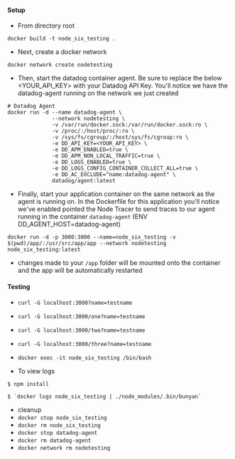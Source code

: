 #### Setup

- From directory root

```console
docker build -t node_six_testing .
```

- Next, create a docker network

```console
docker network create nodetesting
```

- Then, start the datadog container agent. Be sure to replace the below <YOUR_API_KEY> with your Datadog API Key. You'll notice we have the datadog-agent running on the network we just created

```console
# Datadog Agent
docker run -d --name datadog-agent \
              --network nodetesting \
              -v /var/run/docker.sock:/var/run/docker.sock:ro \
              -v /proc/:/host/proc/:ro \
              -v /sys/fs/cgroup/:/host/sys/fs/cgroup:ro \
              -e DD_API_KEY=<YOUR_API_KEY> \
              -e DD_APM_ENABLED=true \
              -e DD_APM_NON_LOCAL_TRAFFIC=true \
              -e DD_LOGS_ENABLED=true \
              -e DD_LOGS_CONFIG_CONTAINER_COLLECT_ALL=true \
              -e DD_AC_EXCLUDE="name:datadog-agent" \
              datadog/agent:latest
```

- Finally, start your application container on the same network as the agent is running on. In the Dockerfile for this application you'll notice we've enabled pointed the Node Tracer to send traces to our agent running in the container `datadog-agent` (ENV DD_AGENT_HOST=datadog-agent) 

```console
docker run -d -p 3000:3000 --name=node_six_testing -v $(pwd)/app/:/usr/src/app/app --network nodetesting node_six_testing:latest
```

- changes made to your `/app` folder will be mounted onto the container and the app will be automatically restarted

#### Testing

- `curl -G localhost:3000?name=testname`

- `curl -G localhost:3000/one?name=testname`

- `curl -G localhost:3000/two?name=testname`

- `curl -G localhost:3000/three?name=testname`

- `docker exec -it node_six_testing /bin/bash`

- To view logs

```console
$ npm install

$ `docker logs node_six_testing | ./node_modules/.bin/bunyan`
```

-  cleanup
  - `docker stop node_six_testing`
  - `docker rm node_six_testing`
  - `docker stop datadog-agent`
  - `docker rm datadog-agent`
  - `docker network rm nodetesting`